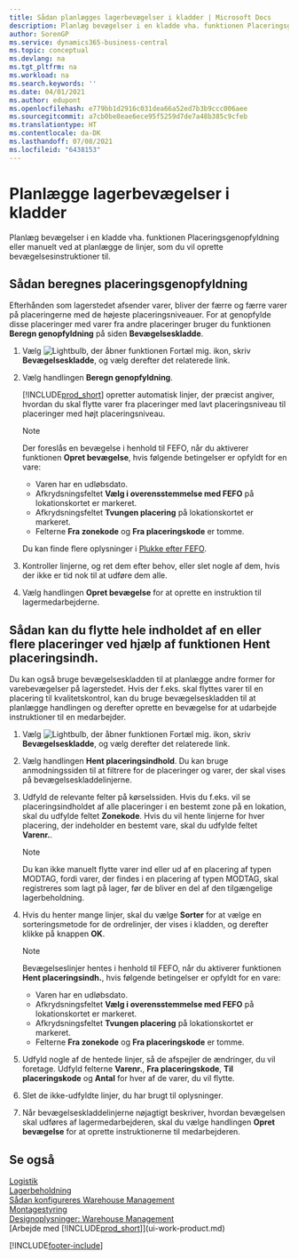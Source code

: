 ```yaml
---
title: Sådan planlægges lagerbevægelser i kladder | Microsoft Docs
description: Planlæg bevægelser i en kladde vha. funktionen Placeringsgenopfyldning eller manuelt ved at planlægge de linjer, som du vil oprette bevægelsesinstruktioner til.
author: SorenGP
ms.service: dynamics365-business-central
ms.topic: conceptual
ms.devlang: na
ms.tgt_pltfrm: na
ms.workload: na
ms.search.keywords: ''
ms.date: 04/01/2021
ms.author: edupont
ms.openlocfilehash: e779bb1d2916c031dea66a52ed7b3b9ccc006aee
ms.sourcegitcommit: a7cb0be8eae6ece95f5259d7de7a48b385c9cfeb
ms.translationtype: HT
ms.contentlocale: da-DK
ms.lasthandoff: 07/08/2021
ms.locfileid: "6438153"
---
```

# <a name="plan-warehouse-movements-in-worksheets"></a>Planlægge lagerbevægelser i kladder
Planlæg bevægelser i en kladde vha. funktionen Placeringsgenopfyldning eller manuelt ved at planlægge de linjer, som du vil oprette bevægelsesinstruktioner til.  

## <a name="to-calculate-a-replenishment-movement"></a>Sådan beregnes placeringsgenopfyldning  
Efterhånden som lagerstedet afsender varer, bliver der færre og færre varer på placeringerne med de højeste placeringsniveauer. For at genopfylde disse placeringer med varer fra andre placeringer bruger du funktionen **Beregn genopfyldning** på siden **Bevægelseskladde**.

1.  Vælg ![Lightbulb, der åbner funktionen Fortæl mig.](media/ui-search/search_small.png "Fortæl mig, hvad du vil foretage dig") ikon, skriv **Bevægelseskladde**, og vælg derefter det relaterede link.  
2.  Vælg handlingen **Beregn genopfyldning**.  

    [!INCLUDE[prod_short](includes/prod_short.md)] opretter automatisk linjer, der præcist angiver, hvordan du skal flytte varer fra placeringer med lavt placeringsniveau til placeringer med højt placeringsniveau.  

    > [!NOTE]  
    >  Der foreslås en bevægelse i henhold til FEFO, når du aktiverer funktionen **Opret bevægelse**, hvis følgende betingelser er opfyldt for en vare:  
    >   
    >  -   Varen har en udløbsdato.  
    > -   Afkrydsningsfeltet **Vælg i overensstemmelse med FEFO** på lokationskortet er markeret.  
    > -   Afkrydsningsfeltet **Tvungen placering** på lokationskortet er markeret.  
    > -   Felterne **Fra zonekode** og **Fra placeringskode** er tomme.  

    Du kan finde flere oplysninger i [Plukke efter FEFO](warehouse-picking-by-fefo.md).  

3.  Kontroller linjerne, og ret dem efter behov, eller slet nogle af dem, hvis der ikke er tid nok til at udføre dem alle.  
4.  Vælg handlingen **Opret bevægelse** for at oprette en instruktion til lagermedarbejderne.  

## <a name="to-move-the-entire-contents-of-one-or-more-bins-by-using-the-get-bin-content-function"></a>Sådan kan du flytte hele indholdet af en eller flere placeringer ved hjælp af funktionen Hent placeringsindh.  
Du kan også bruge bevægelseskladden til at planlægge andre former for varebevægelser på lagerstedet. Hvis der f.eks. skal flyttes varer til en placering til kvalitetskontrol, kan du bruge bevægelseskladden til at planlægge handlingen og derefter oprette en bevægelse for at udarbejde instruktioner til en medarbejder.  

1.  Vælg ![Lightbulb, der åbner funktionen Fortæl mig.](media/ui-search/search_small.png "Fortæl mig, hvad du vil foretage dig") ikon, skriv **Bevægelseskladde**, og vælg derefter det relaterede link.  
2.  Vælg handlingen **Hent placeringsindhold**. Du kan bruge anmodningssiden til at filtrere for de placeringer og varer, der skal vises på bevægelseskladdelinjerne.  
3.  Udfyld de relevante felter på kørselssiden. Hvis du f.eks. vil se placeringsindholdet af alle placeringer i en bestemt zone på en lokation, skal du udfylde feltet **Zonekode**. Hvis du vil hente linjerne for hver placering, der indeholder en bestemt vare, skal du udfylde feltet **Varenr.**.  

    > [!NOTE]  
    >  Du kan ikke manuelt flytte varer ind eller ud af en placering af typen MODTAG, fordi varer, der findes i en placering af typen MODTAG, skal registreres som lagt på lager, før de bliver en del af den tilgængelige lagerbeholdning.  

4.  Hvis du henter mange linjer, skal du vælge **Sorter** for at vælge en sorteringsmetode for de ordrelinjer, der vises i kladden, og derefter klikke på knappen **OK**.  

    > [!NOTE]  
    >  Bevægelseslinjer hentes i henhold til FEFO, når du aktiverer funktionen **Hent placeringsindh.**, hvis følgende betingelser er opfyldt for en vare:  
    >   
    >  -   Varen har en udløbsdato.  
    > -   Afkrydsningsfeltet **Vælg i overensstemmelse med FEFO** på lokationskortet er markeret.  
    > -   Afkrydsningsfeltet **Tvungen placering** på lokationskortet er markeret.  
    > -   Felterne **Fra zonekode** og **Fra placeringskode** er tomme.  

5.  Udfyld nogle af de hentede linjer, så de afspejler de ændringer, du vil foretage. Udfyld felterne **Varenr.**, **Fra placeringskode**, **Til placeringskode** og **Antal** for hver af de varer, du vil flytte.  
6.  Slet de ikke-udfyldte linjer, du har brugt til oplysninger.  
7.  Når bevægelseskladdelinjerne nøjagtigt beskriver, hvordan bevægelsen skal udføres af lagermedarbejderen, skal du vælge handlingen **Opret bevægelse** for at oprette instruktionerne til medarbejderen.  

## <a name="see-also"></a>Se også  
[Logistik](warehouse-manage-warehouse.md)  
[Lagerbeholdning](inventory-manage-inventory.md)  
[Sådan konfigureres Warehouse Management](warehouse-setup-warehouse.md)     
[Montagestyring](assembly-assemble-items.md)    
[Designoplysninger: Warehouse Management](design-details-warehouse-management.md)  
[Arbejde med [!INCLUDE[prod_short](includes/prod_short.md)]](ui-work-product.md)


[!INCLUDE[footer-include](includes/footer-banner.md)]